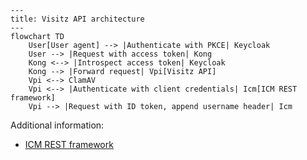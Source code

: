 ```mermaid
---
title: Visitz API architecture
---
flowchart TD
    User[User agent] --> |Authenticate with PKCE| Keycloak
    User --> |Request with access token| Kong
    Kong <--> |Introspect access token| Keycloak
    Kong --> |Forward request| Vpi[Visitz API]
    Vpi <--> ClamAV
    Vpi <--> |Authenticate with client credentials| Icm[ICM REST framework]
    Vpi --> |Request with ID token, append username header| Icm
```

Additional information:

- [ICM REST framework](https://dev.azure.com/bc-icm/SiebelCRM%20Lab/_wiki/wikis/SiebelCRM-Lab.wiki/575/Siebel-Application-Client-ID-(Service-Account)-Operation-for-DATA-API)
